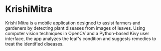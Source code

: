# KrishiMitra
Krishi Mitra is a mobile application designed to assist farmers and gardeners by detecting plant diseases from images of leaves. Using computer vision techniques in OpenCV and a Python-based Kivy user interface, the app analyzes the leaf's condition and suggests remedies to treat the identified diseases.
